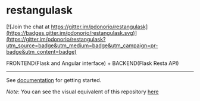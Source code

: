 
# restangulask

[![Join the chat at https://gitter.im/pdonorio/restangulask](https://badges.gitter.im/pdonorio/restangulask.svg)](https://gitter.im/pdonorio/restangulask?utm_source=badge&utm_medium=badge&utm_campaign=pr-badge&utm_content=badge)

FRONTEND(Flask and Angular interface) + BACKEND(Flask Resta API)

---

See [documentation](docs/index.md) for getting started.

*Note*:
You can see the visual equivalent of this repository [here](http://codeology.braintreepayments.com/pdonorio/restangulask)
